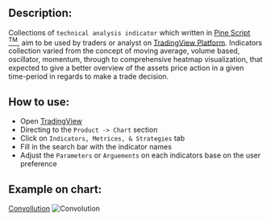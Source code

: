 <h2> Description: </h2>

Collections of `technical analysis indicator` which written in [Pine Script <sup>TM</sup>](https://www.tradingview.com/pine-script-docs/en/v5/Introduction.html), aim to be used by traders or analyst on [TradingView Platform](https://www.tradingview.com/). Indicators collection varied from the concept of moving average, volume based, oscillator, momentum, through to comprehensive heatmap visualization, that expected to give a better overview of the assets price action in a given time-period in regards to make a trade decision. <br>


<h2> How to use: </h2>

* Open [TradingView](https://www.tradingview.com/)
* Directing to the `Product -> Chart` section 
* Click on `Indicators, Metrices, & Strategies` tab
* Fill in the search bar with the indicator names
* Adjust the `Parameters` or `Arguements` on each indicators base on the user preference


<h2> Example on chart: </h2>

[Convollution](https://www.tradingview.com/script/ZCDcMWdn-convolution/)
![Convolution](https://www.tradingview.com/x/xQir8Vqf/)
